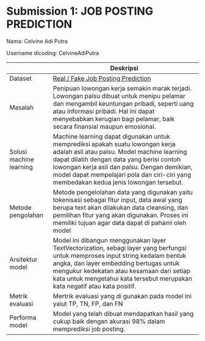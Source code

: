 # Submission 1: JOB POSTING PREDICTION

Nama: Celvine Adi Putra

Username dicoding: CelvineAdiPutra

| | Deskripsi |
| ----------- | ----------- |
| Dataset | [Real / Fake Job Posting Prediction](https://www.kaggle.com/datasets/shivamb/real-or-fake-fake-jobposting-prediction?resource=download) |
| Masalah | Penipuan lowongan kerja semakin marak terjadi. Lowongan palsu dibuat untuk menipu pelamar dan mengambil keuntungan pribadi, seperti uang atau informasi pribadi. Hal ini dapat menyebabkan kerugian bagi pelamar, baik secara finansial maupun emosional. |
| Solusi machine learning | Machine learning dapat digunakan untuk memprediksi apakah suatu lowongan kerja adalah asli atau palsu. Model machine learning dapat dilatih dengan data yang berisi contoh lowongan kerja asli dan palsu. Dengan demikian, model dapat mempelajari pola dan ciri-ciri yang membedakan kedua jenis lowongan tersebut. |
| Metode pengolahan | Metode pengelolahan data yang digunakan yaitu tokenisasi sebagai fitur input, data awal yang berupa text akan dilakukan data cleansing, dan pemilihan fitur yang akan digunakan. Proses ini memiliki tujuan agar data dapat di pahami oleh model |
| Arsitektur model | Model ini dibangun menggunakan layer TextVectorization, sebagi layer yang berfungsi untuk memproses input string kedalam bentuk angka, dan layer embedding bertugas untuk mengukur kedekatan atau kesamaan dari setiap kata untuk mengetahui  kata tersebut merupakan kata negatif atau kata positif. |
| Metrik evaluasi | Mertrik evaluasi yang di gunakan pada model ini yaiut TP, TN, FP, dan FN |
| Performa model | Model yang telah dibuat mendapatkan hasil yang cukup baik dengan akurasi 98% dalam memprediksi job posting. |